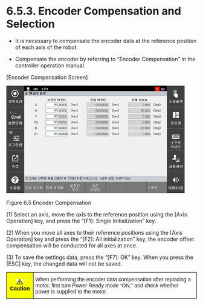 ﻿# 6.5.3. Encoder Compensation and Selection



*	It is necessary to compensate the encoder data at the reference position of each axis of the robot.

*	Compensate the encoder by referring to “Encoder Compensation” in the controller operation manual.

[Encoder Compensation Screen]



![](../../_assets/그림_6.5_엔코더_보정.png)

Figure 6.5 Encoder Compensation

(1)	Select an axis, move the axis to the reference position using the [Axis Operation] key, and press the “[F1]: Single Initialization” key.

(2)	When you move all axes to their reference positions using the [Axis Operation] key and press the “[F2]: All initialization” key, the encoder offset compensation will be conducted for all axes at once.

(3)	To save the settings data, press the “[F7]: OK” key. When you press the [ESC] key, the changed data will not be saved.



<style type="text/css">
.tg  {border-collapse:collapse;border-spacing:0;}
.tg td{border-color:black;border-style:solid;border-width:1px;font-family:Arial, sans-serif;font-size:14px;
  overflow:hidden;padding:10px 5px;word-break:normal;}
.tg th{border-color:black;border-style:solid;border-width:1px;font-family:Arial, sans-serif;font-size:14px;
  font-weight:normal;overflow:hidden;padding:10px 5px;word-break:normal;}
.tg .tg-cly1{text-align:left;vertical-align:middle}
.tg .tg-b001{background-color:#f8ff00;color:#000000;font-weight:bold;text-align:center;vertical-align:middle}
</style>
<table class="tg">
<thead>
  <tr>
    <td class="tg-b001"><img src="../../_assets/작은주의표시.png"> Caution</td>
    <td class="tg-cly1">When performing the encoder data compensation after replacing a motor, first turn Power Ready mode “ON,” and check whether power is supplied to the motor.</td>
  </tr>
</thead>
</table>

